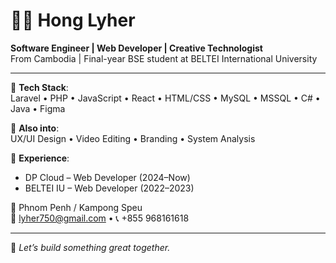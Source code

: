 # 👨‍💻 Hong Lyher

**Software Engineer | Web Developer | Creative Technologist**  
From Cambodia | Final-year BSE student at BELTEI International University

---

🔧 **Tech Stack**:  
Laravel • PHP • JavaScript • React • HTML/CSS • MySQL • MSSQL • C# • Java • Figma

🎨 **Also into**:  
UX/UI Design • Video Editing • Branding • System Analysis

💼 **Experience**:  
- DP Cloud – Web Developer (2024–Now)  
- BELTEI IU – Web Developer (2022–2023)

📍 Phnom Penh / Kampong Speu  
📧 lyher750@gmail.com • 📞 +855 968161618

---

🔗 *Let’s build something great together.*
